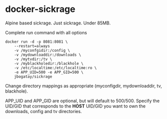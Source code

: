 docker-sickrage
================

Alpine based sickrage.  Just sickrage.  Under 85MB.

Complete run command with all options

    docker run -d -p 8081:8081 \
    	--restart=always
        -v /myconfgidir:/config \
        -v /mydownloaddir:/downloads \
        -v /mytvdir:/tv \
        -v /myblackholedir:/blackhole \
        -v /etc/localtime:/etc/localtime:ro \
        -e APP_UID=500 -e APP_GID=500 \
        jbogatay/sickrage


Change directory mappings as appropriate (myconfigdir, mydownloaddir, tv, blackhole).

APP_UID and APP_GID are optional, but will default to 500/500.   Specify the UID/GID that corresponds to the **HOST** UID/GID you want to own the downloads, config and tv directories.